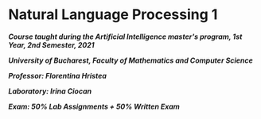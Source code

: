 # Natural Language Processing 1
***Course taught during the Artificial Intelligence master's program, 1st Year, 2nd Semester, 2021***

***University of Bucharest, Faculty of Mathematics and Computer Science***

***Professor: Florentina Hristea***

***Laboratory: Irina Ciocan***

***Exam: 50% Lab Assignments + 50% Written Exam***
